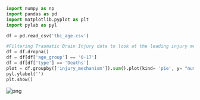 ```python
import numpy as np
import pandas as pd
import matplotlib.pyplot as plt
import pylab as pyl
```


```python
df = pd.read_csv('tbi_age.csv')
```


```python
#Filtering Traumatic Brain Injury data to look at the leading injury mechanism causing death to individuals aged 0-17. 
df = df.dropna()
df = df[df['age_group'] == '0-17']
df = df[df['type'] == 'Deaths']
plot = df.groupby(['injury_mechanism']).sum().plot(kind= 'pie', y= "number_est", figsize= (10,10), labels=None)
pyl.ylabel('')
plt.show()
```




    
![png](2020-10-29-230913_files/2020-10-29-230913_2_0.png)
    




```python

```
